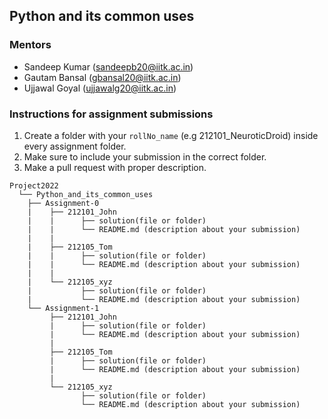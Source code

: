 ## Python and its common uses

### Mentors
- Sandeep Kumar (sandeepb20@iitk.ac.in)
- Gautam Bansal (gbansal20@iitk.ac.in)
- Ujjawal Goyal (ujjawalg20@iitk.ac.in)

### Instructions for assignment submissions
1. Create a folder with your `rollNo_name` (e.g 212101_NeuroticDroid) inside every assignment folder.
2. Make sure to include your submission in the correct folder.
3. Make a pull request with proper description.

```
Project2022
  └── Python_and_its_common_uses
    ├── Assignment-0
    |    ├── 212101_John
    |    |      ├── solution(file or folder)
    |    |      └── README.md (description about your submission)
    |    |
    |    ├── 212105_Tom
    |    |      ├── solution(file or folder)
    |    |      └── README.md (description about your submission)
    |    |
    |    └── 212105_xyz
    |           ├── solution(file or folder)
    |           └── README.md (description about your submission)
    └── Assignment-1
         ├── 212101_John
         |      ├── solution(file or folder)
         |      └── README.md (description about your submission)
         |
         ├── 212105_Tom
         |      ├── solution(file or folder)
         |      └── README.md (description about your submission)
         |
         └── 212105_xyz
                ├── solution(file or folder)
                └── README.md (description about your submission)
```
